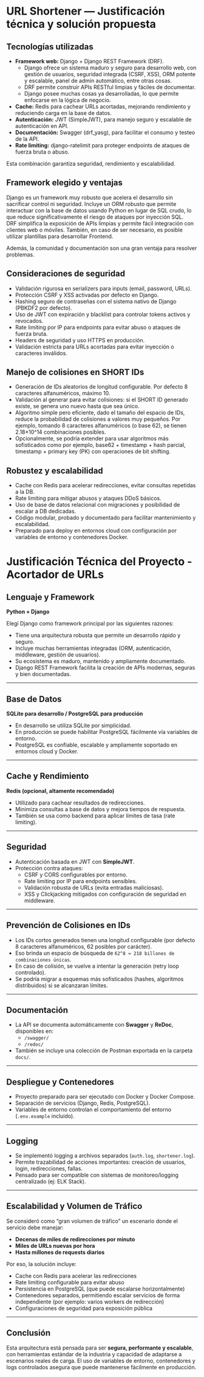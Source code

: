 # URL Shortener — Justificación técnica y solución propuesta

## Tecnologías utilizadas

- **Framework web:** Django + Django REST Framework (DRF).  
  - Django ofrece un sistema maduro y seguro para desarrollo web, con gestión de usuarios, seguridad integrada (CSRF, XSS), ORM potente y escalable, panel de admin automático, entre otras cosas.  
  - DRF permite construir APIs RESTful limpias y fáciles de documentar.  
  - Django posee muchas cosas ya desarrolladas, lo que permite enfocarse en la lógica de negocio.
- **Cache:** Redis para cachear URLs acortadas, mejorando rendimiento y reduciendo carga en la base de datos.  
- **Autenticación:** JWT (SimpleJWT), para manejo seguro y escalable de autenticación en API.  
- **Documentación:** Swagger (drf_yasg), para facilitar el consumo y testeo de la API.  
- **Rate limiting:** django-ratelimit para proteger endpoints de ataques de fuerza bruta o abuso.

Esta combinación garantiza seguridad, rendimiento y escalabilidad.

## Framework elegido y ventajas

Django es un framework muy robusto que acelera el desarrollo sin sacrificar control ni seguridad. 
Incluye un ORM robusto que permite interactuar con la base de datos usando Python en lugar de SQL crudo, lo que reduce significativamente el riesgo de ataques por inyección SQL.  
DRF simplifica la exposición de APIs limpias y permite fácil integración con clientes web o móviles.
También, en caso de ser necesario, es posible utilizar plantillas para desarrollar Frontend.

Además, la comunidad y documentación son una gran ventaja para resolver problemas.

## Consideraciones de seguridad

- Validación rigurosa en serializers para inputs (email, password, URLs).  
- Protección CSRF y XSS activadas por defecto en Django.  
- Hashing seguro de contraseñas con el sistema nativo de Django (PBKDF2 por defecto).  
- Uso de JWT con expiración y blacklist para controlar tokens activos y revocados.  
- Rate limiting por IP para endpoints para evitar abuso o ataques de fuerza bruta.  
- Headers de seguridad y uso HTTPS en producción.  
- Validación estricta para URLs acortadas para evitar inyección o caracteres inválidos.  

## Manejo de colisiones en SHORT IDs

- Generación de IDs aleatorios de longitud configurable. Por defecto 8 caracteres alfanuméricos, máximo 10.  
- Validación al generar para evitar colisiones: si el SHORT ID generado existe, se genera uno nuevo hasta que sea único.  
- Algoritmo simple pero eficiente, dado el tamaño del espacio de IDs, reduce la probabilidad de colisiones a valores muy pequeños. Por ejemplo, tomando 8 caracteres alfanuméricos (o base 62), se tienen 2.18×10^14 combinaciones posibles.
- Opcionalmente, se podría extender para usar algoritmos más sofisticados como por ejemplo, base62 + timestamp + hash parcial, timestamp + primary key (PK) con operaciones de bit shifting.

## Robustez y escalabilidad

- Cache con Redis para acelerar redirecciones, evitar consultas repetidas a la DB.  
- Rate limiting para mitigar abusos y ataques DDoS básicos.  
- Uso de base de datos relacional con migraciones y posibilidad de escalar a DB dedicadas.  
- Código modular, probado y documentado para facilitar mantenimiento y escalabilidad.  
- Preparado para deploy en entornos cloud con configuración por variables de entorno y contenedores Docker.   








# Justificación Técnica del Proyecto - Acortador de URLs

## Lenguaje y Framework

**Python + Django**

Elegí Django como framework principal por las siguientes razones:

- Tiene una arquitectura robusta que permite un desarrollo rápido y seguro.
- Incluye muchas herramientas integradas (ORM, autenticación, middleware, gestión de usuarios).
- Su ecosistema es maduro, mantenido y ampliamente documentado.
- Django REST Framework facilita la creación de APIs modernas, seguras y bien documentadas.

---

## Base de Datos

**SQLite para desarrollo / PostgreSQL para producción**

- En desarrollo se utiliza SQLite por simplicidad.
- En producción se puede habilitar PostgreSQL fácilmente vía variables de entorno.
- PostgreSQL es confiable, escalable y ampliamente soportado en entornos cloud y Docker.

---

## Cache y Rendimiento

**Redis (opcional, altamente recomendado)**

- Utilizado para cachear resultados de redirecciones.
- Minimiza consultas a base de datos y mejora tiempos de respuesta.
- También se usa como backend para aplicar límites de tasa (rate limiting).

---

## Seguridad

- Autenticación basada en JWT con **SimpleJWT**.
- Protección contra ataques:
  - CSRF y CORS configurables por entorno.
  - Rate limiting por IP para endpoints sensibles.
  - Validación robusta de URLs (evita entradas maliciosas).
  - XSS y Clickjacking mitigados con configuración de seguridad en middleware.

---

## Prevención de Colisiones en IDs

- Los IDs cortos generados tienen una longitud configurable (por defecto 8 caracteres alfanuméricos, 62 posibles por carácter).
- Eso brinda un espacio de búsqueda de `62^8 ≈ 218 billones de combinaciones únicas`.
- En caso de colisión, se vuelve a intentar la generación (retry loop controlado).
- Se podría migrar a esquemas más sofisticados (hashes, algoritmos distribuidos) si se alcanzaran límites.

---

## Documentación

- La API se documenta automáticamente con **Swagger** y **ReDoc**, disponibles en:
  - `/swagger/`
  - `/redoc/`
- También se incluye una colección de Postman exportada en la carpeta `docs/`.

---

## Despliegue y Contenedores

- Proyecto preparado para ser ejecutado con Docker y Docker Compose.
- Separación de servicios (Django, Redis, PostgreSQL).
- Variables de entorno controlan el comportamiento del entorno (`.env.example` incluido).

---

## Logging

- Se implementó logging a archivos separados (`auth.log`, `shortener.log`).
- Permite trazabilidad de acciones importantes: creación de usuarios, login, redirecciones, fallas.
- Pensado para ser compatible con sistemas de monitoreo/logging centralizado (ej: ELK Stack).

---

## Escalabilidad y Volumen de Tráfico

Se consideró como “gran volumen de tráfico” un escenario donde el servicio debe manejar:

- **Decenas de miles de redirecciones por minuto**
- **Miles de URLs nuevas por hora**
- **Hasta millones de requests diarios**

Por eso, la solución incluye:

- Cache con Redis para acelerar las redirecciones
- Rate limiting configurable para evitar abuso
- Persistencia en PostgreSQL (que puede escalarse horizontalmente)
- Contenedores separados, permitiendo escalar servicios de forma independiente (por ejemplo: varios workers de redirección)
- Configuraciones de seguridad para exposición pública

---

## Conclusión

Esta arquitectura está pensada para ser **segura, performante y escalable**, con herramientas estándar de la industria y capacidad de adaptarse a escenarios reales de carga. El uso de variables de entorno, contenedores y logs controlados asegura que puede mantenerse fácilmente en producción.
